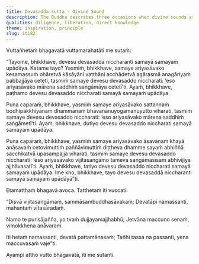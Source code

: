 ```yaml
---
title: Devasadda sutta - Divine Sound
description: The Buddha describes three occasions when divine sounds arise among the gods.
qualities: diligence, liberation, direct knowledge
theme: inspiration, principle
slug: iti82
---
```


Vuttañhetaṁ bhagavatā vuttamarahatāti me sutaṁ:

“Tayome, bhikkhave, devesu devasaddā niccharanti samayā samayaṁ upādāya. Katame tayo? Yasmiṁ, bhikkhave, samaye ariyasāvako kesamassuṁ ohāretvā kāsāyāni vatthāni acchādetvā agārasmā anagāriyaṁ pabbajjāya ceteti, tasmiṁ samaye devesu devasaddo niccharati: ‘eso ariyasāvako mārena saddhiṁ saṅgāmāya cetetī’ti. Ayaṁ, bhikkhave, paṭhamo devesu devasaddo niccharati samayā samayaṁ upādāya.

Puna caparaṁ, bhikkhave, yasmiṁ samaye ariyasāvako sattannaṁ bodhipakkhiyānaṁ dhammānaṁ bhāvanānuyogamanuyutto viharati, tasmiṁ samaye devesu devasaddo niccharati: ‘eso ariyasāvako mārena saddhiṁ saṅgāmetī’ti. Ayaṁ, bhikkhave, dutiyo devesu devasaddo niccharati samayā samayaṁ upādāya.

Puna caparaṁ, bhikkhave, yasmiṁ samaye ariyasāvako āsavānaṁ khayā anāsavaṁ cetovimuttiṁ paññāvimuttiṁ diṭṭheva dhamme sayaṁ abhiññā sacchikatvā upasampajja viharati, tasmiṁ samaye devesu devasaddo niccharati: ‘eso ariyasāvako vijitasaṅgāmo tameva saṅgāmasīsaṁ abhivijiya ajjhāvasatī’ti. Ayaṁ, bhikkhave, tatiyo devesu devasaddo niccharati samayā samayaṁ upādāya. Ime kho, bhikkhave, tayo devesu devasaddā niccharanti samayā samayaṁ upādāyā”ti.

Etamatthaṁ bhagavā avoca. Tatthetaṁ iti vuccati:

“Disvā vijitasaṅgāmaṁ,
sammāsambuddhasāvakaṁ;
Devatāpi namassanti,
mahantaṁ vītasāradaṁ.

Namo te purisājañña,
yo tvaṁ dujjayamajjhabhū;
Jetvāna maccuno senaṁ,
vimokkhena anāvaraṁ.

Iti hetaṁ namassanti,
devatā pattamānasaṁ;
Tañhi tassa na passanti,
yena maccuvasaṁ vaje”ti.

Ayampi attho vutto bhagavatā, iti me sutanti.
